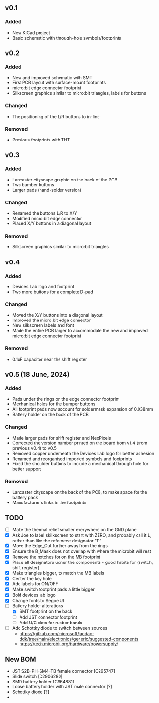 ## v0.1

### Added

- New KiCad project
- Basic schematic with through-hole symbols/footprints

## v0.2

### Added

- New and improved schematic with SMT
- First PCB layout with surface-mount footprints
- micro:bit edge connector footprint
- Silkscreen graphics similar to micro:bit triangles, labels for buttons

### Changed

- The positioning of the L/R buttons to in-line

### Removed

- Previous footprints with THT

## v0.3

### Added

- Lancaster cityscape graphic on the back of the PCB
- Two bumber buttons
- Larger pads (hand-solder version)

### Changed

- Renamed the buttons L/R to X/Y
- Modified micro:bit edge connector
- Placed X/Y buttons in a diagonal layout

### Removed

- Silkscreen graphics similar to micro:bit triangles

## v0.4

### Added

- Devices Lab logo and footprint
- Two more buttons for a complete D-pad

### Changed

- Moved the X/Y buttons into a diagonal layout
- Improved the micro:bit edge connector
- New silkscreen labels and font
- Made the entire PCB larger to accommodate the new and improved micro:bit edge connector footprint

### Removed

- 0.1uF capacitor near the shift register

## v0.5 (18 June, 2024)

### Added

- Pads under the rings on the edge connector footprint
- Mechanical holes for the bumper buttons
- All footprint pads now account for soldermask expansion of 0.038mm
- Battery holder on the back of the PCB

### Changed

- Made larger pads for shift register and NeoPixels
- Corrected the version number printed on the board from v1.4 (from previous v0.4) to v0.5
- Removed copper underneath the Devices Lab logo for better adhesion
- Renamed and reorganised imported symbols and footprints
- Fixed the shoulder buttons to include a mechanical through hole for better support

### Removed

- Lancaster cityscape on the back of the PCB, to make space for the battery pack
- Manufacturer's links in the footprints

## TODO

- [ ] Make the thermal relief smaller everywhere on the GND plane
- [x] Ask Joe to label skilkscreen to start with ZERO, and probably call it L, rather than like the refernece designator "D"
- [x] Move the Edge_Cut further away from the rings
- [x] Ensure the B_Mask does not overlap with where the microbit will rest
- [x] Remove the notches for on the MB footprint
- [x] Place all designators udner the components - good habits for (switch, shift register)
- [X] Make triangles bigger, to match the MB labels
- [x] Center the key hole
- [x] Add labels for ON/OFF
- [x] Make switch footprint pads a little bigger
- [X] Bold devices lab logo
- [x] Change fonts to Segoe UI
- [ ] Battery holder alterations
  - [x] SMT footprint on the back
  - [ ] Add JST connector footprint
  - [ ] Add U/C slots for rubber bands
- [ ] Add Schottky diode to switch between sources
  - https://github.com/microsoft/jacdac-ddk/tree/main/electronics/generic/suggested-components
  - https://tech.microbit.org/hardware/powersupply/

## New BOM

- JST S2B-PH-SM4-TB female connector [C295747]
- Slide switch [C2906280]
- SMD battery holder [C964881]
- Loose battery holder with JST male connector [?]
- Schottky diode [?]
-
